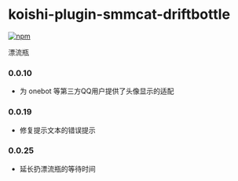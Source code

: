 # koishi-plugin-smmcat-driftbottle

[![npm](https://img.shields.io/npm/v/koishi-plugin-smmcat-driftbottle?style=flat-square)](https://www.npmjs.com/package/koishi-plugin-smmcat-driftbottle)

漂流瓶


### 0.0.10

- 为 onebot 等第三方QQ用户提供了头像显示的适配

### 0.0.19

- 修复提示文本的错误提示

### 0.0.25

- 延长扔漂流瓶的等待时间